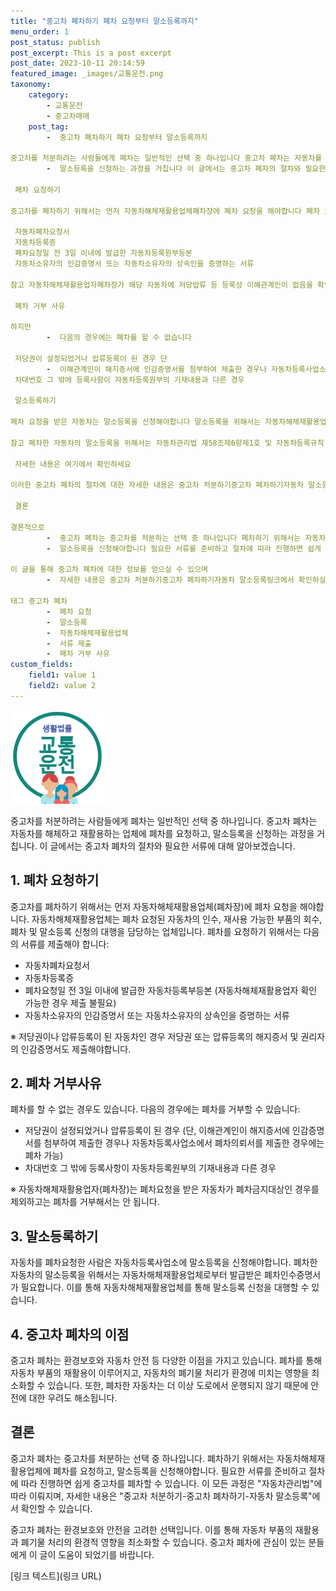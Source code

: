 ```yaml
---
title: "중고차 폐차하기 폐차 요청부터 말소등록까지"
menu_order: 1
post_status: publish
post_excerpt: This is a post excerpt
post_date: 2023-10-11 20:14:59
featured_image: _images/교통운전.png
taxonomy:
    category:
        - 교통운전
        - 중고차매매
    post_tag:
        -  중고차 폐차하기 폐차 요청부터 말소등록까지

중고차를 처분하려는 사람들에게 폐차는 일반적인 선택 중 하나입니다 중고차 폐차는 자동차를 해체하고 재활용하는 업체에 폐차를 요청하고
        -  말소등록을 신청하는 과정을 거칩니다 이 글에서는 중고차 폐차의 절차와 필요한 서류에 대해 알아보겠습니다

 폐차 요청하기

중고차를 폐차하기 위해서는 먼저 자동차해체재활용업체폐차장에 폐차 요청을 해야합니다 폐차 요청을 위해 다음의 서류를 제출해야합니다

 자동차폐차요청서
 자동차등록증
 폐차요청일 전 3일 이내에 발급한 자동차등록원부등본
 자동차소유자의 인감증명서 또는 자동차소유자의 상속인을 증명하는 서류

참고 자동차해체재활용업자폐차장가 해당 자동차에 저당압류 등 등록상 이해관계인이 없음을 확인한 경우에는 자동차등록원부등본을 제출하지 않아도 됩니다

 폐차 거부 사유

하지만
        -  다음의 경우에는 폐차를 할 수 없습니다

 저당권이 설정되었거나 압류등록이 된 경우 단
        -  이해관계인이 해지증서에 인감증명서를 첨부하여 제출한 경우나 자동차등록사업소에서 폐차의뢰서를 제출한 경우에는 폐차를 할 수 있음
 차대번호 그 밖에 등록사항이 자동차등록원부의 기재내용과 다른 경우

 말소등록하기

폐차 요청을 받은 자동차는 말소등록을 신청해야합니다 말소등록을 위해서는 자동차해체재활용업체로부터 발급받은 폐차인수증명서가 필요합니다 자동차해체재활용업체를 통해 말소등록 신청을 대행할 수 있습니다

참고 폐차한 자동차의 말소등록을 위해서는 자동차관리법 제58조제6항제1호 및 자동차등록규칙 제37조제1항제3호에 따라 폐차인수증명서가 필요합니다

 자세한 내용은 여기에서 확인하세요

이러한 중고차 폐차의 절차에 대한 자세한 내용은 중고차 처분하기중고차 폐차하기자동차 말소등록링크에서 확인할 수 있습니다

 결론

결론적으로
        -  중고차 폐차는 중고차를 처분하는 선택 중 하나입니다 폐차하기 위해서는 자동차해체재활용업체에 폐차를 요청하고
        -  말소등록을 신청해야합니다 필요한 서류를 준비하고 절차에 따라 진행하면 쉽게 중고차를 폐차할 수 있습니다

이 글을 통해 중고차 폐차에 대한 정보를 얻으실 수 있으며
        -  자세한 내용은 중고차 처분하기중고차 폐차하기자동차 말소등록링크에서 확인하실 수 있습니다

태그 중고차 폐차
        -  폐차 요청
        -  말소등록
        -  자동차해체재활용업체
        -  서류 제출
        -  폐차 거부 사유
custom_fields:
    field1: value 1
    field2: value 2
---
```


![교통운전](/_images/교통운전.png)


중고차를 처분하려는 사람들에게 폐차는 일반적인 선택 중 하나입니다. 중고차 폐차는 자동차를 해체하고 재활용하는 업체에 폐차를 요청하고, 말소등록을 신청하는 과정을 거칩니다. 이 글에서는 중고차 폐차의 절차와 필요한 서류에 대해 알아보겠습니다.

## 1. 폐차 요청하기

중고차를 폐차하기 위해서는 먼저 자동차해체재활용업체(폐차장)에 폐차 요청을 해야합니다. 자동차해체재활용업체는 폐차 요청된 자동차의 인수, 재사용 가능한 부품의 회수, 폐차 및 말소등록 신청의 대행을 담당하는 업체입니다. 폐차를 요청하기 위해서는 다음의 서류를 제출해야 합니다:

- 자동차폐차요청서
- 자동차등록증
- 폐차요청일 전 3일 이내에 발급한 자동차등록부등본 (자동차해체재활용업자 확인 가능한 경우 제출 불필요)
- 자동차소유자의 인감증명서 또는 자동차소유자의 상속인을 증명하는 서류

※ 저당권이나 압류등록이 된 자동차인 경우 저당권 또는 압류등록의 해지증서 및 권리자의 인감증명서도 제출해야합니다.

## 2. 폐차 거부사유

폐차를 할 수 없는 경우도 있습니다. 다음의 경우에는 폐차를 거부할 수 있습니다:

- 저당권이 설정되었거나 압류등록이 된 경우 (단, 이해관계인이 해지증서에 인감증명서를 첨부하여 제출한 경우나 자동차등록사업소에서 폐차의뢰서를 제출한 경우에는 폐차 가능)
- 차대번호 그 밖에 등록사항이 자동차등록원부의 기재내용과 다른 경우

※ 자동차해체재활용업자(폐차장)는 폐차요청을 받은 자동차가 폐차금지대상인 경우를 제외하고는 폐차를 거부해서는 안 됩니다.

## 3. 말소등록하기

자동차를 폐차요청한 사람은 자동차등록사업소에 말소등록을 신청해야합니다. 폐차한 자동차의 말소등록을 위해서는 자동차해체재활용업체로부터 발급받은 폐차인수증명서가 필요합니다. 이를 통해 자동차해체재활용업체를 통해 말소등록 신청을 대행할 수 있습니다.

## 4. 중고차 폐차의 이점

중고차 폐차는 환경보호와 자동차 안전 등 다양한 이점을 가지고 있습니다. 폐차를 통해 자동차 부품의 재활용이 이루어지고, 자동차의 폐기물 처리가 환경에 미치는 영향을 최소화할 수 있습니다. 또한, 폐차한 자동차는 더 이상 도로에서 운행되지 않기 때문에 안전에 대한 우려도 해소됩니다.

## 결론

중고차 폐차는 중고차를 처분하는 선택 중 하나입니다. 폐차하기 위해서는 자동차해체재활용업체에 폐차를 요청하고, 말소등록을 신청해야합니다. 필요한 서류를 준비하고 절차에 따라 진행하면 쉽게 중고차를 폐차할 수 있습니다. 이 모든 과정은 "자동차관리법"에 따라 이뤄지며, 자세한 내용은 "중고차 처분하기-중고차 폐차하기-자동차 말소등록"에서 확인할 수 있습니다.

중고차 폐차는 환경보호와 안전을 고려한 선택입니다. 이를 통해 자동차 부품의 재활용과 폐기물 처리의 환경적 영향을 최소화할 수 있습니다. 중고차 폐차에 관심이 있는 분들에게 이 글이 도움이 되었기를 바랍니다.

[링크 텍스트](링크 URL)

